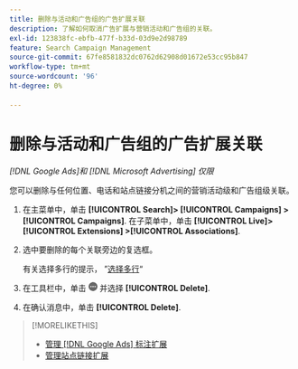```yaml
---
title: 删除与活动和广告组的广告扩展关联
description: 了解如何取消广告扩展与营销活动和广告组的关联。
exl-id: 123838fc-ebfb-477f-b33d-03d9e2d98789
feature: Search Campaign Management
source-git-commit: 67fe8581832dc0762d62908d01672e53cc95b847
workflow-type: tm+mt
source-wordcount: '96'
ht-degree: 0%

---
```


# 删除与活动和广告组的广告扩展关联

*[!DNL Google Ads]和 [!DNL Microsoft Advertising] 仅限*

您可以删除与任何位置、电话和站点链接分机之间的营销活动级和广告组级关联。

1. 在主菜单中，单击 **[!UICONTROL Search]> [!UICONTROL Campaigns] >[!UICONTROL Campaigns]**. 在子菜单中，单击 **[!UICONTROL Live]> [!UICONTROL Extensions] >[!UICONTROL Associations]**.

1. 选中要删除的每个关联旁边的复选框。

   有关选择多行的提示， ”[选择多行](/help/search-social-commerce/common-tasks/navigation-editing-selection/multiple-rows-select.md)“

1. 在工具栏中，单击 ![更多](/help/search-social-commerce/assets/more.png "更多") 并选择 **[!UICONTROL Delete]**.

1. 在确认消息中，单击 **[!UICONTROL Delete]**.

>[!MORELIKETHIS]
>
>* [管理 [!DNL Google Ads] 标注扩展](/help/search-social-commerce/campaign-management/campaigns/callout-extension-manage.md)
>* [管理站点链接扩展](sitelink-extension-manage.md)
